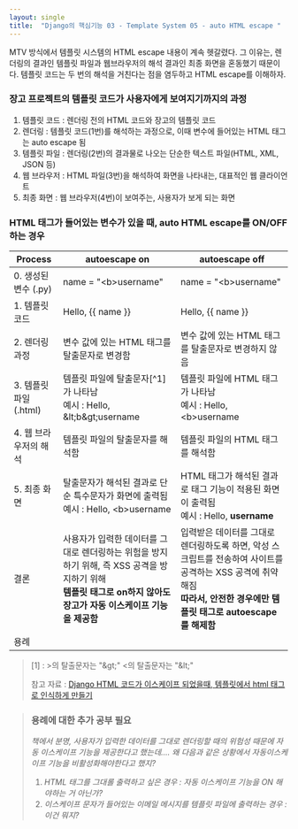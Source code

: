 ```yaml
---
layout: single
title:  "Django의 핵심기능 03 - Template System 05 - auto HTML escape "
---
```


MTV 방식에서 템플릿 시스템의 HTML escape 내용이 계속 헷갈렸다. 그 이유는, 렌더링의 결과인 템플릿 파일과 웹브라우저의 해석 결과인 최종 화면을 혼동했기 때문이다. 템플릿 코드는 두 번의 해석을 거친다는 점을 염두하고 HTML escape를 이해하자.



### 장고 프로젝트의 템플릿 코드가 사용자에게 보여지기까지의 과정

1. 템플릿 코드 : 렌더링 전의 HTML 코드와 장고의 템플릿 코드
2. 렌더링 : 템플릿 코드(1번)를 해석하는 과정으로, 이때 변수에 들어있는 HTML 태그는 auto escape 됨
3. 템플릿 파일 : 렌더링(2번)의 결과물로 나오는 단순한 텍스트 파일(HTML, XML, JSON 등)
4. 웹 브라우저 : HTML 파일(3번)을 해석하여 화면을 나타내는, 대표적인 웹 클라이언트
5. 최종 화면 :  웹 브라우저(4번)이 보여주는, 사용자가 보게 되는 화면



### HTML 태그가 들어있는 변수가 있을 때, auto HTML escape를 ON/OFF하는 경우

| Process                | autoescape on                                                | autoescape off                                               |
| ---------------------- | ------------------------------------------------------------ | ------------------------------------------------------------ |
| 0. 생성된 변수 (.py)   | name = "\<b>username"                                        | name = "\<b>username"                                        |
| 1. 템플릿 코드         | Hello, \{\{ name \}\}                                        | Hello, \{\{ name \}\}                                        |
| 2. 렌더링 과정         | 변수 값에 있는 HTML 태그를 탈출문자로 변경함                 | 변수 값에 있는 HTML 태그를 탈출문자로 변경하지 않음          |
| 3. 템플릿 파일 (.html) | 템플릿 파일에 탈출문자[^1]가 나타남 <br />예시 : Hello, &#38;lt;b&#38;gt;username | 템플릿 파일에 HTML 태그가 나타남<br />예시 : Hello, \<b>username |
| 4. 웹 브라우저의 해석  | 템플릿 파일의 탈출문자를 해석함                              | 템플릿 파일의 HTML 태그를 해석함                             |
| 5. 최종 화면           | 탈출문자가 해석된 결과로 단순 특수문자가 화면에 출력됨<br />예시 : Hello, \<b>username | HTML 태그가 해석된 결과로 태그 기능이 적용된 화면이 출력됨<br />예시 : Hello, **username** |
| 결론                   | 사용자가 입력한 데이터를 그대로 렌더링하는 위험을 방지하기 위해, 즉 XSS 공격을 방지하기 위해<br />**템플릿 태그로 on하지 않아도 장고가 자동 이스케이프 기능을 제공함** | 입력받은 데이터를 그대로 렌더링하도록 하면, 악성 스크립트를 전송하여 사이트를 공격하는 XSS 공격에 취약해짐<br />**따라서, 안전한 경우에만 템플릿 태그로 autoescape를 해제함** |
| 용례                   |                                                              |                                                              |



> \[1] : >의 탈출문자는 "\&gt;" <의 탈출문자는 "\&lt;"
>
> 참고 자료 : [Django HTML 코드가 이스케이프 되었을때, 템플릿에서 html 태그로 인식하게 만들기](https://magento4.com/django-html-%EC%BD%94%EB%93%9C%EA%B0%80-%EC%9D%B4%EC%8A%A4%EC%BC%80%EC%9D%B4%ED%94%84-%EB%90%98%EC%97%88%EC%9D%84%EB%95%8C/)



> ### 용례에 대한 추가 공부 필요
>
> *책에서 분명, 사용자가 입력한 데이터를 그대로 렌더링할 때의 위험성 때문에 자동 이스케이프 기능을 제공한다고 했는데....*
> *왜 다음과 같은 상황에서 자동이스케이프 기능을 비활성화해야한다고 했지?* 
>
> 1. *HTML 태그를 그대롤 출력하고 싶은 경우 : 자동 이스케이프 기능을 ON 해야하는 거 아닌가?*
> 2. *이스케이프 문자가 들어있는 이메일 메시지를 템플릿 파일에 출력하는 경우 : 이건 뭐지?*

